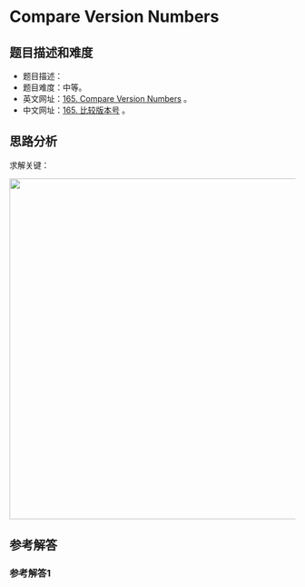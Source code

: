 # Compare Version Numbers

## 题目描述和难度
+ 题目描述：
+ 题目难度：中等。
+ 英文网址：[165. Compare Version Numbers](https://leetcode.com/problems/compare-version-numbers/description/)  。
+ 中文网址：[165. 比较版本号](https://leetcode-cn.com/problems/compare-version-numbers/description/)  。
## 思路分析
求解关键：

<img src="https://liweiwei1419.github.io/images/leetcode-solution/" width="600">

## 参考解答
### 参考解答1

```java

```